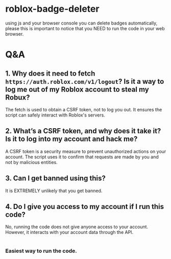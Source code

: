 # roblox-badge-deleter
using js and your browser console you can delete badges automatically, please this is important to notice that you NEED to run the code in your web browser.

# Q&A

## 1. Why does it need to fetch `https://auth.roblox.com/v1/logout`? Is it a way to log me out of my Roblox account to steal my Robux?
The fetch is used to obtain a CSRF token, not to log you out. It ensures the script can safely interact with Roblox's servers.

## 2. What’s a CSRF token, and why does it take it? Is it to log into my account and hack me?
A CSRF token is a security measure to prevent unauthorized actions on your account. The script uses it to confirm that requests are made by you and not by malicious entities.

## 3. Can I get banned using this?
It is EXTREMELY unlikely that you get banned.

## 4. Do I give you access to my account if I run this code?
No, running the code does not give anyone access to your account. However, it interacts with your account data through the API.


#
### Easiest way to run the code.
